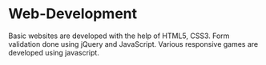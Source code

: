 # Web-Development
Basic websites are developed with the help of HTML5, CSS3. Form validation done using jQuery and JavaScript. Various responsive games are developed using javascript.
